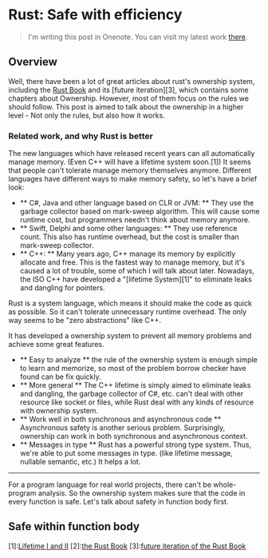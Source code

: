 # Rust: Safe with efficiency

> I'm writing this post in Onenote. You can visit my latest work [there](https://onedrive.live.com/redir?page=view&resid=AC248F4C0C749874!1627&authkey=!AIF2G_Q_9-XVKKI). 

## Overview
Well, there have been a lot of great articles about rust's ownership system, including the [Rust Book]([2]) and its [future iteration][3], which contains some chapters about Ownership. However, most of them focus on the rules we should follow. This post is aimed to talk about the ownership in a higher level - Not only the rules, but also how it works.
### Related work, and why Rust is better
The new languages which have released recent years can all automatically manage memory. (Even C++ will have a lifetime system soon.[1]) It seems that people can't tolerate manage memory themselves  anymore. Different languages have different ways to make memory safety, so let's have a brief look:
- ** C#, Java and other language based on CLR or JVM: **
    They use the garbage collector based on mark-sweep algorithm. This will cause some runtime cost, but programmers needn't think about memory anymore.
- ** Swift, Delphi and some other languages: **
    They use reference count. This also has runtime overhead, but the cost is smaller than mark-sweep collector.
- ** C++: **
    Many years ago, C++ manage its memory by explicitly allocate and free. This is the fastest way to manage memory, but it's caused a lot of trouble, some of which I will talk about later. Nowadays, the ISO C++ have developed a "[lifetime System][1]" to eliminate leaks and dangling for pointers.

Rust is a system language, which means it should make the code as quick as possible. So it can't tolerate unnecessary runtime overhead. The only way seems to be "zero abstractions" like C++.

It has developed a ownership system to prevent all memory problems and achieve some great features.
- ** Easy to analyze **
    the rule of the ownership system is enough simple to learn and memorize, so most of the problem borrow checker have found can be fix quickly.
- ** More general **
    The C++ lifetime is simply aimed to eliminate leaks and dangling, the garbage collector of C#, etc. can't deal with other resource like socket or files, while Rust deal with any kinds of resource with ownership system.
- ** Work well in both synchronous and asynchronous code **
    Asynchronous safety is another serious problem. Surprisingly, ownership can work in both synchronous and asynchronous context.
- ** Messages in type **
    Rust has a powerful strong type system. Thus, we're able to put some messages in type. (like lifetime message, nullable semantic, etc.) It helps a lot.

-------------
For a program language for real world projects, there can't be whole-program analysis. So the ownership system makes sure that the code in every function is safe. Let's talk about safety in function body first.

## Safe within function body





[1]:[Lifetime I and II]( https://github.com/isocpp/CppCoreGuidelines)
[2]:[the Rust Book]( http://doc.rust-lang.org/stable/book)
[3]:[future iteration of the Rust Book]( http://rust-lang.github.io/book/ownership.html)
